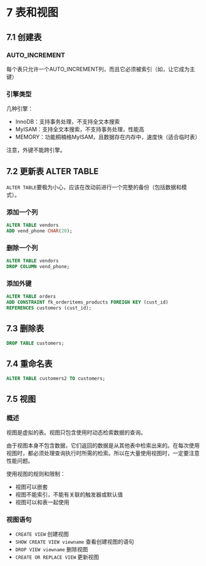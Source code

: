 # 7 表和视图

## 7.1 创建表

### AUTO_INCREMENT

每个表只允许一个AUTO_INCREMENT列，而且它必须被索引（如，让它成为主键）

### 引擎类型

几种引擎：

- InnoDB：支持事务处理，不支持全文本搜索
- MyISAM：支持全文本搜索，不支持事务处理，性能高
- MEMORY：功能桐楠格MyISAM，且数据存在内存中，速度快（适合临时表）

注意，外键不能跨引擎。

## 7.2 更新表 ALTER TABLE

`ALTER TABLE`要极为小心，应该在改动前进行一个完整的备份（包括数据和模式）。

### 添加一个列

```sql
ALTER TABLE vendors
ADD vend_phone CHAR(20);
```

### 删除一个列

```sql
ALTER TABLE vendors
DROP COLUMN vend_phone;
```

### 添加外键

```sql
ALTER TABLE orders
ADD CONSTRAINT fk_orderitems_products FOREIGN KEY (cust_id)
REFERENCES customers (cust_id);
```

## 7.3 删除表

```sql
DROP TABLE customers;
```

## 7.4 重命名表

```sql
ALTER TABLE customers2 TO customers;
```

## 7.5 视图

### 概述

视图是虚拟的表。视图只包含使用时动态检索数据的查询。

由于视图本身不包含数据，它们返回的数据是从其他表中检索出来的。在每次使用视图时，都必须处理查询执行时所需的检索。所以在大量使用视图时，一定要注意性能问题。

使用视图的规则和限制：

- 视图可以嵌套
- 视图不能索引，不能有关联的触发器或默认值
- 视图可以和表一起使用

### 视图语句

- `CREATE VIEW` 创建视图
- `SHOW CREATE VIEW viewname` 查看创建视图的语句
- `DROP VIEW viewname` 删除视图
- `CREATE OR REPLACE VIEW` 更新视图
